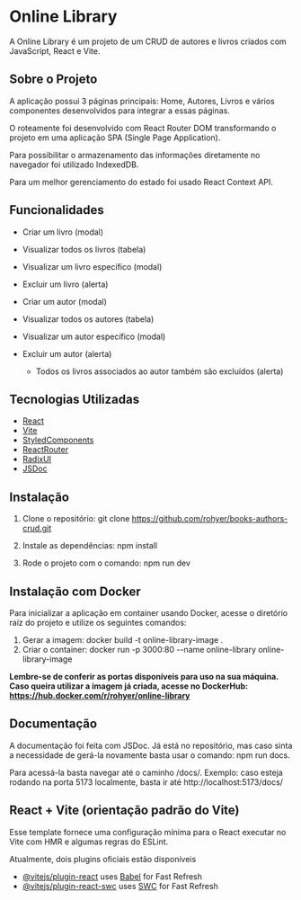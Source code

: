 # Online Library

A Online Library é um projeto de um CRUD de autores e livros criados com JavaScript, React e Vite.

## Sobre o Projeto

A aplicação possui 3 páginas principais: Home, Autores, Livros e vários componentes desenvolvidos para integrar a essas páginas.

O roteamente foi desenvolvido com React Router DOM transformando o projeto em uma aplicação SPA (Single Page Application).

Para possibilitar o armazenamento das informações diretamente no navegador foi utilizado IndexedDB.

Para um melhor gerenciamento do estado foi usado React Context API.

## Funcionalidades

- Criar um livro (modal)
- Visualizar todos os livros (tabela)
- Visualizar um livro específico (modal)
- Excluir um livro (alerta)

- Criar um autor (modal)
- Visualizar todos os autores (tabela)
- Visualizar um autor específico (modal)
- Excluir um autor (alerta)
  - Todos os livros associados ao autor também são excluídos (alerta)

## Tecnologias Utilizadas

- [React](https://react.dev/)
- [Vite](https://vite.dev/)
- [StyledComponents](https://styled-components.com/)
- [ReactRouter](https://reactrouter.com/)
- [RadixUI](https://www.radix-ui.com/)
- [JSDoc](https://jsdoc.app/)

## Instalação

1. Clone o repositório: git clone https://github.com/rohyer/books-authors-crud.git

2. Instale as dependências: npm install

3. Rode o projeto com o comando: npm run dev

## Instalação com Docker

Para inicializar a aplicação em container usando Docker, acesse o diretório raíz do projeto e utilize os seguintes comandos:

1. Gerar a imagem: docker build -t online-library-image .
2. Criar o container: docker run -p 3000:80 --name online-library online-library-image

**Lembre-se de conferir as portas disponíveis para uso na sua máquina.**
**Caso queira utilizar a imagem já criada, acesse no DockerHub: https://hub.docker.com/r/rohyer/online-library**

## Documentação

A documentação foi feita com JSDoc. Já está no repositório, mas caso sinta a necessidade de gerá-la novamente basta usar o comando: npm run docs.

Para acessá-la basta navegar até o caminho /docs/.
Exemplo: caso esteja rodando na porta 5173 localmente, basta ir até http://localhost:5173/docs/

## React + Vite (orientação padrão do Vite)

Esse template fornece uma configuração mínima para o React executar no Vite com HMR e algumas regras do ESLint.

Atualmente, dois plugins oficiais estão disponíveis

- [@vitejs/plugin-react](https://github.com/vitejs/vite-plugin-react/blob/main/packages/plugin-react/README.md) uses [Babel](https://babeljs.io/) for Fast Refresh
- [@vitejs/plugin-react-swc](https://github.com/vitejs/vite-plugin-react-swc) uses [SWC](https://swc.rs/) for Fast Refresh
